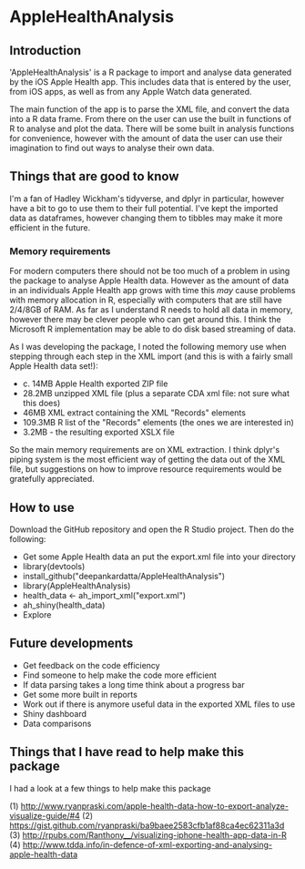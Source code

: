 # AppleHealthAnalysis

## Introduction

'AppleHealthAnalysis' is a R package to import and analyse data generated by the iOS Apple Health app. This includes data that is entered by the user, from iOS apps, as well as from any Apple Watch data generated.

The main function of the app is to parse the XML file, and convert the data into a R data frame. From there on the user can use the built in functions of R to analyse and plot the data. There will be some built in analysis functions for convenience, however with the amount of data the user can use their imagination to find out ways to analyse their own data.

## Things that are good to know

I'm a fan of Hadley Wickham's tidyverse, and dplyr in particular, however have a bit to go to use them to their full potential. I've kept the imported data as dataframes, however changing them to tibbles may make it more efficient in the future.

### Memory requirements

For modern computers there should not be too much of a problem in using the package to analyse Apple Health data. However as the amount of data in an individuals Apple Health app grows with time this *may* cause problems with memory allocation in R, especially with computers that are still have 2/4/8GB of RAM. As far as I understand R needs to hold all data in memory, however there may be clever people who can get around this. I think the Microsoft R implementation may be able to do disk based streaming of data.

As I was developing the package, I noted the following memory use when stepping through each step in the XML import (and this is with a fairly small Apple Health data set!):

* c. 14MB Apple Health exported ZIP file
* 28.2MB unzipped XML file (plus a separate CDA xml file: not sure what this does)
* 46MB XML extract containing the XML "Records" elements
* 109.3MB R list of the "Records" elements (the ones we are interested in)
* 3.2MB - the resulting exported XSLX file

So the main memory requirements are on XML extraction. I think dplyr's piping system is the most efficient way of getting the data out of the XML file, but suggestions on how to improve resource requirements would be gratefully appreciated.

## How to use

Download the GitHub repository and open the R Studio project. Then do the following:

* Get some Apple Health data an put the export.xml file into your directory
* library(devtools)
* install_github("deepankardatta/AppleHealthAnalysis")
* library(AppleHealthAnalysis)
* health_data <- ah_import_xml("export.xml")
* ah_shiny(health_data)
* Explore

## Future developments

* Get feedback on the code efficiency
* Find someone to help make the code more efficient
* If data parsing takes a long time think about a progress bar
* Get some more built in reports
* Work out if there is anymore useful data in the exported XML files to use
* Shiny dashboard
* Data comparisons

## Things that I have read to help make this package

I had a look at a few things to help make this package

(1) http://www.ryanpraski.com/apple-health-data-how-to-export-analyze-visualize-guide/#4
(2) https://gist.github.com/ryanpraski/ba9baee2583cfb1af88ca4ec62311a3d
(3) http://rpubs.com/Ranthony__/visualizing-iphone-health-app-data-in-R
(4) http://www.tdda.info/in-defence-of-xml-exporting-and-analysing-apple-health-data

